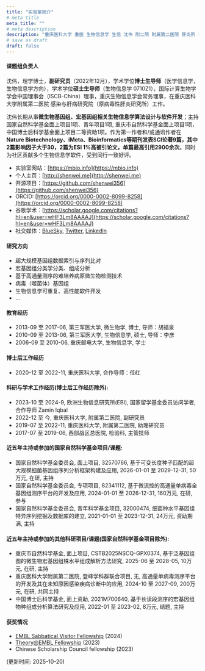 ```yaml
---
title: "实验室简介"
# meta title
meta_title: ""
# meta description
description: "重庆医科大学 重医 生物信息学 生信 沈伟 附二院 附属第二医院 肝炎所 导师 博导 硕导"
# save as draft
draft: false
---
```


#### 课题组负责人

沈伟，理学博士，**副研究员**（2022年12月），学术学位**博士生导师**（医学信息学，生物信息学方向），学术学位**硕士生导师**（生物信息学 0710Z1），国际计算生物学学会中国理事会（ISCB-China）理事，重庆生物信息学会常务理事，在重庆医科大学附属第二医院 感染与肝病研究院（原病毒性肝炎研究所）工作。

沈伟长期从事**微生物基因组、宏基因组相关生物信息学算法设计与软件开发**；主持国家自然科学基金面上项目1项、青年项目1项, 重庆市自然科学基金面上项目1项，中国博士后科学基金面上项目二等资助1项。作为第一作者和/或通讯作者在**Nature Biotechnology、iMeta、Bioinformatics等期刊发表SCI论著9篇，其中2篇影响因子大于30，2篇为ESI 1%高被引论文，单篇最高引用2900余次**。同时为社区贡献多个生物信息学软件，受到同行一致好评。

- 实验室网站：[https://mbio.info](https://mbio.info)
- 个人主页：[http://shenwei.me](http://shenwei.me)
- 开源项目：[https://github.com/shenwei356](https://github.com/shenwei356)
- ORCID: [https://orcid.org/0000-0002-8099-8258](https://orcid.org/0000-0002-8099-8258)
- 谷歌学术：[https://scholar.google.com/citations?hl=en&user=wHF3Lm8AAAAJ](https://scholar.google.com/citations?hl=en&user=wHF3Lm8AAAAJ)
- 社交媒体：[BlueSky](https://shenwei356.bsky.social), [Twitter](https://twitter.com/shenwei356), [LinkedIn](https://www.linkedin.com/in/shenwei/)

#### 研究方向

- 超大规模基因组数据索引与序列比对
- 宏基因组分类学分类、组成分析
- 基于高通量测序的难培养病原微生物检测技术
- 病毒（噬菌体）基因组
- 生物信息学可重复、高性能软件开发
- ...

#### 教育经历

- 2013-09 至 2017-06, 第三军医大学, 微生物学, 博士, 导师：胡福泉
- 2010-09 至 2013-06, 第三军医大学, 生物信息学, 硕士, 导师：李彦
- 2006-09 至 2010-06, 重庆邮电大学, 生物信息学, 学士

#### 博士后工作经历

- 2020-12 至 2022-11, 重庆医科大学, 合作导师：任红

#### 科研与学术工作经历(博士后工作经历除外):

- 2023-10 至 2024-9, 欧洲生物信息研究所(EBI), 国家留学基金委员访问学者, 合作导师 Zamin Iqbal
- 2022-12 至 今, 重庆医科大学, 附属第二医院, 副研究员
- 2019-07 至 2022-11, 重庆医科大学, 附属第二医院, 助理研究员
- 2017-07 至 2019-06, 西部战区总医院, 检验科, 主管技师

#### 近五年主持或参加的国家自然科学基金项目/课题:

- 国家自然科学基金委员会, 面上项目, 32570766, 基于可变长度种子匹配的超大规模细菌基因组序列分析框架构建及应用, 2026-01-01 至 2029-12-31, 50万元, 在研, 主持
- 国家自然科学基金委员会, 专项项目, 82341112, 基于微流控的高通量单病毒全基因组测序平台的开发及应用, 2024-01-01 至 2026-12-31, 160万元, 在研, 参与
- 国家自然科学基金委员会, 青年科学基金项目, 32000474, 细菌种水平基因组特异序列挖掘及数据库的建立, 2021-01-01 至 2023-12-31, 24万元, 资助期满, 主持

#### 近五年主持或参加的其他科研项目/课题(国家自然科学基金项目除外):

- 重庆市自然科学基金, 面上项目, CSTB2025NSCQ-GPX0374, 基于泛基因组图的微生物宏基因组株水平组成解析方法研究, 2025-06 至 2028-05, 10万元, 在研, 主持
- 重庆医科大学附属第二医院, 登峰学科群联合项目, 无, 高通量单病毒测序平台的开发及其在未知原因感染疾病诊断中的应用, 2024-10 至 2027-09, 200万元, 在研, 共同主持
- 中国博士后科学基金, 面上资助, 2021M700640, 基于长读段测序的宏基因组物种组成分析算法研究及应用, 2022-01 至 2023-02, 8万元, 结题, 主持

#### 获奖情况

- [EMBL Sabbatical Visitor Fellowship](https://www.embl.org/about/info/scientific-visitor-programme/fellowships/embl-sabbatical-visitor-fellowships/) (2024)
- [Theory@EMBL Fellowship](https://www.embl.org/about/info/scientific-visitor-programme/theoryembl/) (2023)
- Chinese Scholarship Council fellowship (2023)

(更新时间: 2025-10-20)

